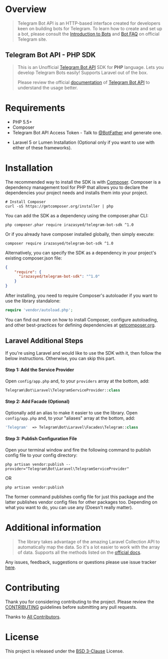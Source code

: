 # Overview

> Telegram Bot API is an HTTP-based interface created for developers keen on building bots for Telegram.
> To learn how to create and set up a bot, please consult the [Introduction to Bots][telegram-bot] and [Bot FAQ](https://core.telegram.org/bots/faq) on official Telegram site.

## Telegram Bot API - PHP SDK
> This is an Unofficial [Telegram Bot API][telegram-bot] SDK for **PHP** language. Lets you develop Telegram Bots easily! Supports Laravel out of the box.
>
> Please review the official [documentation](https://core.telegram.org/bots/api) of [Telegram Bot API][telegram-bot] to understand the usage better.

# Requirements
* PHP 5.5+
* Composer
* Telegram Bot API Access Token - Talk to [@BotFather](https://core.telegram.org/bots#botfather) and generate one.
- Laravel 5 or Lumen Installation (Optional only if you want to use with either of these frameworks).

# Installation

The recommended way to install the SDK is with [Composer][composer]. Composer is a dependency management tool for PHP that allows you to declare the dependencies your project needs and installs them into your project.

    # Install Composer
    curl -sS https://getcomposer.org/installer | php

You can add the SDK as a dependency using the composer.phar CLI:

    php composer.phar require irazasyed/telegram-bot-sdk ^1.0

Or if you already have composer installed globally, then simply execute:

    composer require irazasyed/telegram-bot-sdk ^1.0

Alternatively, you can specify the SDK as a dependency in your project's existing composer.json file:

```json
{
    "require": {
      "irazasyed/telegram-bot-sdk": "^1.0"
    }
}
```

After installing, you need to require Composer's autoloader if you want to use the library standalone:

```php
require 'vendor/autoload.php';
```

You can find out more on how to install Composer, configure autoloading, and other best-practices for defining dependencies at [getcomposer.org][composer].

## Laravel Additional Steps

If you're using Laravel and would like to use the SDK with it, then follow the below instructions. Otherwise, you can skip this part.

#### Step 1: Add the Service Provider

Open `config/app.php` and, to your `providers` array at the bottom, add:

```php
Telegram\Bot\Laravel\TelegramServiceProvider::class
```

#### Step 2: Add Facade (Optional)

Optionally add an alias to make it easier to use the library. Open `config/app.php` and, to your "aliases" array at the bottom, add:

```php
'Telegram'  => Telegram\Bot\Laravel\Facades\Telegram::class
```

#### Step 3: Publish Configuration File

Open your terminal window and fire the following command to publish config file to your config directory:

    php artisan vendor:publish --provider="Telegram\Bot\Laravel\TelegramServiceProvider"

OR

    php artisan vendor:publish

The former command publishes config file for just this package and the latter publishes vendor config files for other packages too. Depending on what you want to do, you can use any (Doesn't really matter).

# Additional information

> The library takes advantage of the amazing Laravel Collection API to automatically map the data.
> So it's a lot easier to work with the array of data. Supports all the methods listed on the [official docs](http://laravel.com/docs/5.1/collections).

Any issues, feedback, suggestions or questions please use issue tracker [here](https://github.com/irazasyed/telegram-bot-sdk/issues).

# Contributing

Thank you for considering contributing to the project. Please review the [CONTRIBUTING](contributing.md) guidelines before submitting any pull requests.

Thanks to [All Contributors](https://github.com/irazasyed/telegram-bot-sdk/graphs/contributors).

# License

This project is released under the [BSD 3-Clause](license.md) License.

[telegram-bot]: https://core.telegram.org/bots
[composer]: http://getcomposer.org/


